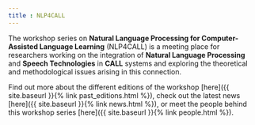 ```yaml
---
title : NLP4CALL
---
```


The workshop series on **Natural Language Processing for Computer-Assisted Language Learning** (NLP4CALL) 
is a meeting place for researchers working on the integration of **Natural Language Processing** and **Speech Technologies** 
in **CALL** systems and exploring the theoretical and methodological issues arising in this connection. 

Find out more about the different editions of the workshop [here]({{ site.baseurl }}{% link past_editions.html %}), check out the latest news [here]({{ site.baseurl }}{% link news.html %}), or meet the people behind this workshop series [here]({{ site.baseurl }}{% link people.html %}).



